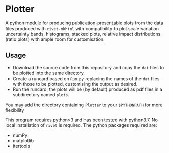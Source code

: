 #            Plotter

A python module for producing publication-presentable plots from the data files
produced with ```rivet-mkhtml``` with compatibility to plot scale variation
uncertainty bands, histograms, stacked plots, relative impact distributions (ratio
plots) with ample room for customisation.

##  Usage

  * Download the source code from this repository and copy the ```dat``` files to be
  plotted into the same directory.
  * Create a runcard based on ```Run.py``` replacing the names of the ```dat``` files
  with those to be plotted, customising the output as desired.
  * Run the runcard, the plots will be (by default) produced as pdf files in a subdirectory
  named ```plots```.

You may add the directory containing ```Plotter``` to your ```$PYTHONPATH``` for more flexibility

This program requires python>3 and has been tested with python3.7. No local
installation of ```rivet``` is required. The python packages required are:
  
  * numPy
  * matplotlib
  * itertools
